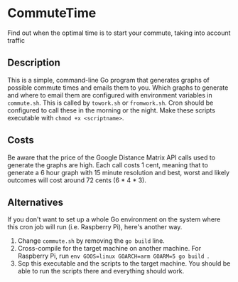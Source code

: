 # CommuteTime
Find out when the optimal time is to start your commute, taking into account traffic

## Description
This is a simple, command-line Go program that generates graphs of possible commute times and emails them to you. Which graphs to generate and where to email them are configured with environment variables in `commute.sh`. This is called by `towork.sh` or `fromwork.sh`. Cron should be configured to call these in the morning or the night. Make these scripts executable with `chmod +x <scriptname>`.

## Costs
Be aware that the price of the Google Distance Matrix API calls used to generate the graphs are high. Each call costs 1 cent, meaning that to generate a 6 hour graph with 15 minute resolution and best, worst and likely outcomes will cost around 72 cents (6 * 4 * 3).

## Alternatives
If you don't want to set up a whole Go environment on the system where this cron job will run (i.e. Raspberry Pi), here's another way.
1. Change `commute.sh` by removing the `go build` line.
2. Cross-compile for the target machine on another machine. For Raspberry Pi, run `env GOOS=linux GOARCH=arm GOARM=5 go build
`.
3. Scp this executable and the scripts to the target machine. You should be able to run the scripts there and everything should work.
